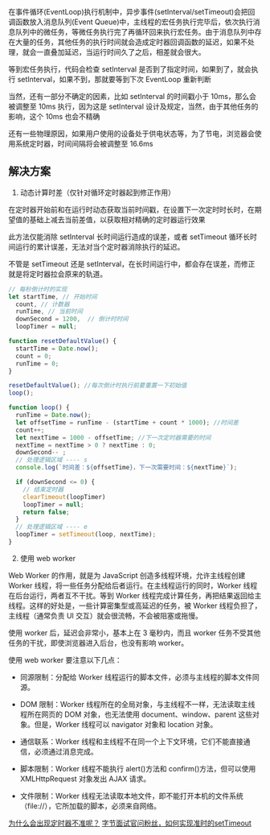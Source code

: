 在事件循环(EventLoop)执行机制中，异步事件(setInterval/setTimeout)会把回调函数放入消息队列(Event Queue)中，主线程的宏任务执行完毕后，依次执行消息队列中的微任务，等微任务执行完了再循环回来执行宏任务。由于消息队列中存在大量的任务，其他任务的执行时间就会造成定时器回调函数的延迟，如果不处理，就会一直叠加延迟，当运行时间久了之后，相差就会很大。

等到宏任务执行，代码会检查 setInterval 是否到了指定时间，如果到了，就会执行 setInterval，如果不到，那就要等到下次 EventLoop 重新判断

当然，还有一部分不确定的因素，比如 setInterval 的时间戳小于 10ms，那么会被调整至 10ms 执行，因为这是 setInterval 设计及规定，当然，由于其他任务的影响，这个 10ms 也会不精确

还有一些物理原因，如果用户使用的设备处于供电状态等，为了节电，浏览器会使用系统定时器，时间间隔将会被调整至 16.6ms

## 解决方案

1. 动态计算时差（仅针对循环定时器起到修正作用）

在定时器开始前和在运行时动态获取当前时间戳，在设置下一次定时时长时，在期望值的基础上减去当前差值，以获取相对精确的定时器运行效果

此方法仅能消除 setInterval 长时间运行造成的误差，或者 setTimeout 循环长时间运行的累计误差，无法对当个定时器消除执行的延迟。

不管是 setTimeout 还是 setInterval，在长时间运行中，都会存在误差，而修正就是将定时器拉会原来的轨道。

```JavaScript
// 每秒倒计时的实现
let startTime, // 开始时间
  count, // 计数器
  runTime, // 当前时间
  downSecond = 1200,  // 倒计时时间
  loopTimer = null;

function resetDefaultValue() {
  startTime = Date.now();
  count = 0;
  runTime = 0;
}

resetDefaultValue(); //每次倒计时执行前要重置一下初始值
loop();

function loop() {
  runTime = Date.now();
  let offsetTime = runTime - (startTime + count * 1000); //时间差
  count++;
  let nextTime = 1000 - offsetTime; //下一次定时器需要的时间
  nextTime = nextTime > 0 ? nextTime : 0;
  downSecond-- ;
  // 处理逻辑区域 ---- s
  console.log(`时间差：${offsetTime}，下一次需要时间：${nextTime}`);

  if (downSecond <= 0) {
    // 结束定时器
    clearTimeout(loopTimer)
    loopTimer = null;
    return false;
  }
  // 处理逻辑区域 ---- e
  loopTimer = setTimeout(loop, nextTime);
}
```

2. 使用 web worker

Web Worker 的作用，就是为 JavaScript 创造多线程环境，允许主线程创建 Worker 线程，将一些任务分配给后者运行。在主线程运行的同时，Worker 线程在后台运行，两者互不干扰。等到 Worker 线程完成计算任务，再把结果返回给主线程。这样的好处是，一些计算密集型或高延迟的任务，被 Worker 线程负担了，主线程（通常负责 UI 交互）就会很流畅，不会被阻塞或拖慢。

使用 worker 后，延迟会非常小，基本上在 3 毫秒内，而且 worker 任务不受其他任务的干扰，即使浏览器进入后台，也没有影响 worker。

使用 web worker 要注意以下几点：

- 同源限制：分配给 Worker 线程运行的脚本文件，必须与主线程的脚本文件同源。

- DOM 限制：Worker 线程所在的全局对象，与主线程不一样，无法读取主线程所在网页的 DOM 对象，也无法使用 document、window、parent 这些对象。但是，Worker 线程可以 navigator 对象和 location 对象。

- 通信联系：Worker 线程和主线程不在同一个上下文环境，它们不能直接通信，必须通过消息完成。

- 脚本限制：Worker 线程不能执行 alert()方法和 confirm()方法，但可以使用 XMLHttpRequest 对象发出 AJAX 请求。

- 文件限制：Worker 线程无法读取本地文件，即不能打开本机的文件系统（file://），它所加载的脚本，必须来自网络。

[为什么会出现定时器不准呢？](https://www.cnblogs.com/shenjp/p/15774116.html)
[字节面试官问粉丝，如何实现准时的setTimeout](https://mp.weixin.qq.com/s?__biz=MzUyNDYxNDAyMg==&mid=2247488813&idx=2&sn=600b4af84800def3ccebc234314060f8&chksm=fa2bf5c4cd5c7cd2d573fa1dc6b67db240c502e83698b5242aff62ccfca352202b0903f3ec91&scene=126&&sessionid=1664519629#rd)
